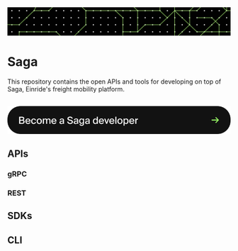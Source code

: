 <img src="img/header.png" />

# Saga

This repository contains the open APIs and tools for developing on top of Saga,
Einride's freight mobility platform.

<p align="center" style="margin-top: 30px">
  <a href="https://forms.gle/Sn3CYSgUgJbJE78X9">
    <img src="img/button.svg" />
  </a>
</p>

## APIs

### gRPC

### REST

## SDKs

## CLI
